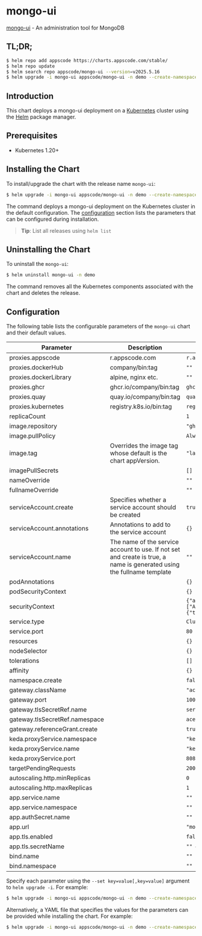 # mongo-ui

[mongo-ui](https://github.com/kubedb/mongo-gui) - An administration tool for MongoDB

## TL;DR;

```bash
$ helm repo add appscode https://charts.appscode.com/stable/
$ helm repo update
$ helm search repo appscode/mongo-ui --version=v2025.5.16
$ helm upgrade -i mongo-ui appscode/mongo-ui -n demo --create-namespace --version=v2025.5.16
```

## Introduction

This chart deploys a mongo-ui deployment on a [Kubernetes](http://kubernetes.io) cluster using the [Helm](https://helm.sh) package manager.

## Prerequisites

- Kubernetes 1.20+

## Installing the Chart

To install/upgrade the chart with the release name `mongo-ui`:

```bash
$ helm upgrade -i mongo-ui appscode/mongo-ui -n demo --create-namespace --version=v2025.5.16
```

The command deploys a mongo-ui deployment on the Kubernetes cluster in the default configuration. The [configuration](#configuration) section lists the parameters that can be configured during installation.

> **Tip**: List all releases using `helm list`

## Uninstalling the Chart

To uninstall the `mongo-ui`:

```bash
$ helm uninstall mongo-ui -n demo
```

The command removes all the Kubernetes components associated with the chart and deletes the release.

## Configuration

The following table lists the configurable parameters of the `mongo-ui` chart and their default values.

|           Parameter            |                                                      Description                                                       |                                                                                            Default                                                                                             |
|--------------------------------|------------------------------------------------------------------------------------------------------------------------|------------------------------------------------------------------------------------------------------------------------------------------------------------------------------------------------|
| proxies.appscode               | r.appscode.com                                                                                                         | <code>r.appscode.com</code>                                                                                                                                                                    |
| proxies.dockerHub              | company/bin:tag                                                                                                        | <code>""</code>                                                                                                                                                                                |
| proxies.dockerLibrary          | alpine, nginx etc.                                                                                                     | <code>""</code>                                                                                                                                                                                |
| proxies.ghcr                   | ghcr.io/company/bin:tag                                                                                                | <code>ghcr.io</code>                                                                                                                                                                           |
| proxies.quay                   | quay.io/company/bin:tag                                                                                                | <code>quay.io</code>                                                                                                                                                                           |
| proxies.kubernetes             | registry.k8s.io/bin:tag                                                                                                | <code>registry.k8s.io</code>                                                                                                                                                                   |
| replicaCount                   |                                                                                                                        | <code>1</code>                                                                                                                                                                                 |
| image.repository               |                                                                                                                        | <code>"ghcr.io/kubedb/mongo-gui"</code>                                                                                                                                                        |
| image.pullPolicy               |                                                                                                                        | <code>Always</code>                                                                                                                                                                            |
| image.tag                      | Overrides the image tag whose default is the chart appVersion.                                                         | <code>"latest"</code>                                                                                                                                                                          |
| imagePullSecrets               |                                                                                                                        | <code>[]</code>                                                                                                                                                                                |
| nameOverride                   |                                                                                                                        | <code>""</code>                                                                                                                                                                                |
| fullnameOverride               |                                                                                                                        | <code>""</code>                                                                                                                                                                                |
| serviceAccount.create          | Specifies whether a service account should be created                                                                  | <code>true</code>                                                                                                                                                                              |
| serviceAccount.annotations     | Annotations to add to the service account                                                                              | <code>{}</code>                                                                                                                                                                                |
| serviceAccount.name            | The name of the service account to use. If not set and create is true, a name is generated using the fullname template | <code>""</code>                                                                                                                                                                                |
| podAnnotations                 |                                                                                                                        | <code>{}</code>                                                                                                                                                                                |
| podSecurityContext             |                                                                                                                        | <code>{}</code>                                                                                                                                                                                |
| securityContext                |                                                                                                                        | <code>{"allowPrivilegeEscalation":false,"capabilities":{"drop":["ALL"]},"readOnlyRootFilesystem":true,"runAsNonRoot":true,"runAsUser":65534,"seccompProfile":{"type":"RuntimeDefault"}}</code> |
| service.type                   |                                                                                                                        | <code>ClusterIP</code>                                                                                                                                                                         |
| service.port                   |                                                                                                                        | <code>80</code>                                                                                                                                                                                |
| resources                      |                                                                                                                        | <code>{}</code>                                                                                                                                                                                |
| nodeSelector                   |                                                                                                                        | <code>{}</code>                                                                                                                                                                                |
| tolerations                    |                                                                                                                        | <code>[]</code>                                                                                                                                                                                |
| affinity                       |                                                                                                                        | <code>{}</code>                                                                                                                                                                                |
| namespace.create               |                                                                                                                        | <code>false</code>                                                                                                                                                                             |
| gateway.className              |                                                                                                                        | <code>"ace"</code>                                                                                                                                                                             |
| gateway.port                   |                                                                                                                        | <code>10000</code>                                                                                                                                                                             |
| gateway.tlsSecretRef.name      |                                                                                                                        | <code>service-presets-cert</code>                                                                                                                                                              |
| gateway.tlsSecretRef.namespace |                                                                                                                        | <code>ace</code>                                                                                                                                                                               |
| gateway.referenceGrant.create  |                                                                                                                        | <code>true</code>                                                                                                                                                                              |
| keda.proxyService.namespace    |                                                                                                                        | <code>"keda"</code>                                                                                                                                                                            |
| keda.proxyService.name         |                                                                                                                        | <code>"keda-add-ons-http-interceptor-proxy"</code>                                                                                                                                             |
| keda.proxyService.port         |                                                                                                                        | <code>8080</code>                                                                                                                                                                              |
| targetPendingRequests          |                                                                                                                        | <code>200</code>                                                                                                                                                                               |
| autoscaling.http.minReplicas   |                                                                                                                        | <code>0</code>                                                                                                                                                                                 |
| autoscaling.http.maxReplicas   |                                                                                                                        | <code>1</code>                                                                                                                                                                                 |
| app.service.name               |                                                                                                                        | <code>""</code>                                                                                                                                                                                |
| app.service.namespace          |                                                                                                                        | <code>""</code>                                                                                                                                                                                |
| app.authSecret.name            |                                                                                                                        | <code>""</code>                                                                                                                                                                                |
| app.url                        |                                                                                                                        | <code>"mongodb://root:***@*.*.svc:27017?retryWrites=true&w=majority"</code>                                                                                                                    |
| app.tls.enabled                |                                                                                                                        | <code>false</code>                                                                                                                                                                             |
| app.tls.secretName             |                                                                                                                        | <code>"" # mongo client cert</code>                                                                                                                                                            |
| bind.name                      |                                                                                                                        | <code>""</code>                                                                                                                                                                                |
| bind.namespace                 |                                                                                                                        | <code>""</code>                                                                                                                                                                                |


Specify each parameter using the `--set key=value[,key=value]` argument to `helm upgrade -i`. For example:

```bash
$ helm upgrade -i mongo-ui appscode/mongo-ui -n demo --create-namespace --version=v2025.5.16 --set image.tag=latest
```

Alternatively, a YAML file that specifies the values for the parameters can be provided while
installing the chart. For example:

```bash
$ helm upgrade -i mongo-ui appscode/mongo-ui -n demo --create-namespace --version=v2025.5.16 --values values.yaml
```
